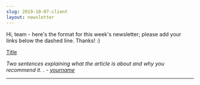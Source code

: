 ```yaml
---
slug: 2019-10-07-client
layout: newsletter
---
```


Hi, team - here's the format for this week's newsletter; please add your links below the dashed line.  Thanks!  :)

[Title](link)

*Two sentences explaining what the article is about and why you recommend it. . -  [yourname](linktoTwitterorLinkedInprofile)*


----
